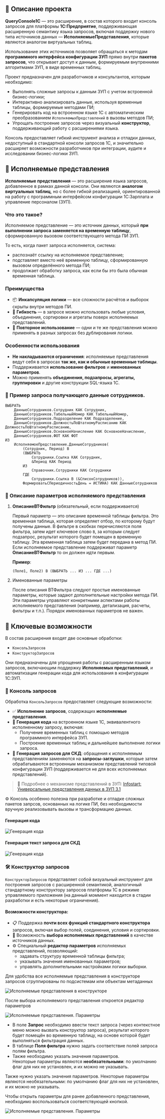 ## 📌 Описание проекта

**QueryConsole1C** — это расширение, в состав которого входит консоль запросов для платформы **1С:Предприятие**, поддерживающая расширенную семантику языка запросов, включая поддержку нового типа источников данных — **ИсполняемыеПредставления**, которые являются аналогом виртуальных таблиц.

Использование этих источников позволяет обращаться к методам **программного интерфейса конфигурации ЗУП** прямо внутри **пакетов запросов**, что открывает доступ к данным, формируемым внутренними алгоритмами ЗУП, в виде временных таблиц.

Проект предназначен для разработчиков и консультантов, которым необходимо:

- Выполнять сложные запросы к данным ЗУП с учетом встроенной бизнес-логики;
- Интерактивно анализировать данные, используя временные таблицы, формируемые методами ПИ;
- Генерировать код на встроенном языке 1С с автоматическим преобразованием `ИсполняемыхПредставлений` в вызовы методов ПИ;
- Упрощать построение запросов через визуальный **конструктор**, поддерживающий работу с расширениями языка.

Консоль предоставляет гибкий инструмент анализа и отладки данных, недоступный в стандартной консоли запросов 1С, и значительно расширяет возможности разработчиков при интеграции, аудите и исследовании бизнес-логики ЗУП.

## 🧩 Исполняемые представления

**Исполняемые представления** — это расширение языка запросов, добавленное в рамках данной консоли. Они являются **аналогом виртуальных таблиц**, но с более гибкой реализацией, ориентированной на работу с программным интерфейсом конфигурации 1С:Зарплата и управление персоналом (ЗУП).

### Что это такое?

Исполняемое представление — это источник данных, который **при выполнении запроса заменяется на временную таблицу**, сформированную вызовом соответствующего метода ПИ ЗУП.

То есть, когда пакет запроса исполняется, система:
- распознаёт ссылку на исполняемое представление;
- подставляет вместо неё временную таблицу, сформированную вызовом определённого метода ПИ;
- продолжает обработку запроса, как если бы это была обычная временная таблица.

### Преимущества

- 📦 **Инкапсуляция логики** — все сложности расчётов и выборок скрыты внутри методов ПИ.
- 🔧 **Гибкость** — в запросе можно использовать любые условия, объединения, сортировки и агрегаты поверх исполняемых представлений.
- 🔄 **Повторное использование** — одни и те же представления можно применять в разных запросах без дублирования логики.

### Особенности использования

- **Не накладываются ограничения**: исполняемые представления ведут себя в запросах **так же, как и обычные временные таблицы**.
- Поддерживается **использование фильтров** и **именованных параметров**.
- Можно применять **объединения, подзапросы, агрегаты, группировки** и другие конструкции SQL-языка 1С.

### 🧾 Пример запроса получающего данные сотрудников.

```1C
ВЫБРАТЬ
	ДанныеСотрудников.Сотрудник КАК Сотрудник,
	ДанныеСотрудников.ТабельныйНомер КАК ТабельныйНомер,
	ДанныеСотрудников.Подразделение КАК Подразделение,
	ДанныеСотрудников.ДолжностьПоШтатномуРасписанию КАК ДолжностьПоШтатномуРасписанию,
	ДанныеСотрудников.ОсновноеНачисление КАК ОсновноеНачисление,
	ДанныеСотрудников.ФОТ КАК ФОТ
ИЗ
	ИсполняемоеПредставление.ДанныеСотрудников(
		(Сотрудник, Период) В 
		(ВЫБРАТЬ
			Сотрудники.Ссылка КАК Сотрудник,
			&Период КАК Период
		ИЗ
			Справочник.Сотрудники КАК Сотрудники
		ГДЕ
			Сотрудники.Ссылка В (&СписокСотрудников)),
		ФормироватьСПериодичностьДень = ИСТИНА) КАК ДанныеСотрудников
```
### 📌 Описание параметров исполняемого представления

1. **ОписаниеВТФильтр** (обязательный, если поддерживается)

   Первый параметр — это описание временной таблицы фильтра. Это временная таблица, которая определяет отбор, по которому будут получены данные. В фильтре в скобках перечисляются поля фильтра, затем идет ключевое слово `В`, за которым следует подзапрос, результат которого будет помещен в временную таблицу. Эта временная таблица затем будет передана в метод ПИ. Если исполняемое представление поддерживат параметр **ОписаниеВТФильтр** то он должен идти первым.

   **Пример**:
   ```1C
   (Поле1, Поле2) В (ВЫБРАТЬ ... ИЗ ... ГДЕ ...)

2. Именованные параметры

    После описания ВТФильтра следуют простые именованные параметры, которые задают дополнительные настройки метода ПИ. Эти параметры управляют конкретными аспектами работы исполняемого представления (например, детализация, расчеты, фильтры и т.п.). Порядок именованных параметров не важен.

## 🚀 Ключевые возможности

В состав расширения входят две основные обработки:

- `КонсольЗапросов`
- `КонструкторЗапросов`

Они предназначены для упрощения работы с расширенным языком запросов, включающим поддержку **Исполняемых представлений**, и автоматизации генерации кода для использования в конфигурации 1С:ЗУП.

### 🧪 Консоль запросов

Обработка `КонсольЗапросов` предоставляет следующие возможности:

- ✅ **Исполнение запросов**, содержащих **исполняемые представления**.
- 🧠 **Генерация кода** на встроенном языке 1С, эквивалентного исполненному запросу, включая:
  - Получение временных таблиц с помощью методов программного интерфейса ЗУП.
  - Построение временных таблиц и дальнейшее выполнение логики запроса.
- 📄 **Генерация запросов для СКД**: обращения к исполняемым представлениям заменяются на **запросы-заглушки**, которые затем обрабатываются встроенным механизмом представлений типовой конфигурации ЗУП (поддерживается не для всех исполняемых представлений).

> 🔗 Подробнее о механизме представлений в ЗУП: [Infostart: Универсальные представления данных в ЗУП 3.1](https://infostart.ru/1c/articles/841337/)

⚙️ Консоль особенно полезна при разработке и отладке сложных пакетов запрсов, основанных на логике ПИ, без необходимости вручную реализовывать вызовы и трансформацию данных.
#### Генерация кода
![Генерация кода](docs/img/SQL2Code.png)
#### Генерация текст запроса для СКД
![Генерация кода](docs/img/SQL2DSC.jpg)

### 🛠️ Конструктор запросов

`КонструкторЗапросов` представляет собой визуальный инструмент для построения запросов с расширенной семантикой, аналогичный стандартному конструктору запросов платформы 1С в режиме управляемого приложения (на данный моммент находится в стадии рахработки и есть некоторые ограничения).

#### Возможности конструктора:

- 📋 Поддержка **почти всех функций стандартного конструктора** запросов, включая выбор полей, соединения, условия и сортировки.
- 🧩 Возможность **выбора исполняемых представлений** в качестве источников данных.
- ⚙️ Специальный **редактор параметров** исполняемых представлений, позволяющий:
  - задавать структуру временной таблицы фильтра;
  - указывать значения именованных параметров;
  - управлять дополнительными настройками логики выборки.

Для удобства все исполняемые представления в конструкторе запросов сгруппированы по подсистемам или объектам метаданных

![Исполняемые представления в конструкторе](docs/img/Wizard_Sources.jpg)

После выбора исполняемого представления откроется редактор параметров

![Исполняемые представления. Параметры](docs/img/Wizard_Parameters.jpg)

- В поле **Запрос** необходимо ввести текст запроса (через контекстное меню можно вызвать конструктор запроса), результат которого будет помещён во временную таблицу, на основе которой будет выполняться фильтрация данных.
- В таблице **Поля фильтра** нужно задать соответствие полей запроса полям фильтра.
- Также необходимо указать значения параметров.  
  Некоторые параметры являются **необязательными**: по умолчанию флаг для них не установлен, и их можно не указывать.

Также нужно указать значения параметров.
Некоторые параметры являются необязательными: по умолчанию флаг для них не установлен, и их можно не указывать. 

Чтобы открыть параметры для ранее добавленного представления, необходимо воспользоваться соответствующей кнопкой.

![Исполняемые представления. Параметры](docs/img/OpenParametersEditor.jpg)







